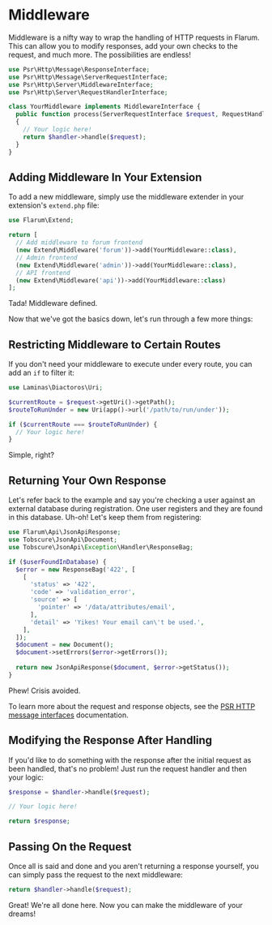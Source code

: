 #  Middleware

Middleware is a nifty way to wrap the handling of HTTP requests in Flarum. This can allow you to modify responses, add your own checks to the request, and much more. The possibilities are endless!

```php
use Psr\Http\Message\ResponseInterface;
use Psr\Http\Message\ServerRequestInterface;
use Psr\Http\Server\MiddlewareInterface;
use Psr\Http\Server\RequestHandlerInterface;

class YourMiddleware implements MiddlewareInterface {
  public function process(ServerRequestInterface $request, RequestHandlerInterface $handler): ResponseInterface
  {    
    // Your logic here!
    return $handler->handle($request);
  }
}
```

## Adding Middleware In Your Extension

To add a new middleware, simply use the middleware extender in your extension's `extend.php` file:

```php
use Flarum\Extend;

return [
  // Add middleware to forum frontend
  (new Extend\Middleware('forum'))->add(YourMiddleware::class),
  // Admin frontend
  (new Extend\Middleware('admin'))->add(YourMiddleware::class),
  // API frontend
  (new Extend\Middleware('api'))->add(YourMiddleware::class)
];
```

Tada! Middleware defined.

Now that we've got the basics down, let's run through a few more things:

## Restricting Middleware to Certain Routes

If you don't need your middleware to execute under every route, you can add an `if` to filter it:

```php
use Laminas\Diactoros\Uri;

$currentRoute = $request->getUri()->getPath();
$routeToRunUnder = new Uri(app()->url('/path/to/run/under'));

if ($currentRoute === $routeToRunUnder) {
  // Your logic here!
}
```

Simple, right?

## Returning Your Own Response

Let's refer back to the example and say you're checking a user against an external database during registration. One user registers and they are found in this database. Uh-oh! Let's keep them from registering:

```php
use Flarum\Api\JsonApiResponse;
use Tobscure\JsonApi\Document;
use Tobscure\JsonApi\Exception\Handler\ResponseBag;

if ($userFoundInDatabase) {
  $error = new ResponseBag('422', [
    [
      'status' => '422',
      'code' => 'validation_error',
      'source' => [
        'pointer' => '/data/attributes/email',
      ],
      'detail' => 'Yikes! Your email can\'t be used.',
    ],
  ]);
  $document = new Document();
  $document->setErrors($error->getErrors());
  
  return new JsonApiResponse($document, $error->getStatus());
}
```

Phew! Crisis avoided.

To learn more about the request and response objects, see the [PSR HTTP message interfaces](https://www.php-fig.org/psr/psr-7/#1-specification) documentation.

## Modifying the Response After Handling

If you'd like to do something with the response after the initial request as been handled, that's no problem! Just run the request handler and then your logic:

```php
$response = $handler->handle($request);

// Your logic here!

return $response;
```

## Passing On the Request

Once all is said and done and you aren't returning a response yourself, you can simply pass the request to the next middleware:

```php
return $handler->handle($request);
```

Great! We're all done here. Now you can make the middleware of your dreams!
